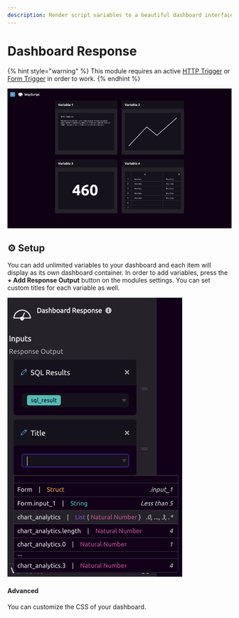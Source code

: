 ```yaml
---
description: Render script variables to a beautiful dashboard interface.
---
```


# Dashboard Response

{% hint style="warning" %}
This module requires an active [HTTP Trigger](../triggers/http-trigger.md) or [Form Trigger](../triggers/form-trigger.md) in order to work. 
{% endhint %}

![Example Dashboard Response interface.](../../.gitbook/assets/screenshot-2020-02-18-12.09.49.png)

## ⚙ Setup

You can add unlimited variables to your dashboard and each item will display as its own dashboard container. In order to add variables, press the **+ Add Response Output** button on the modules settings. You can set custom titles for each variable as well. 

![Example Setup](../../.gitbook/assets/screenshot-2020-02-18-12.14.09.png)

#### Advanced

You can customize the CSS of your dashboard. 


